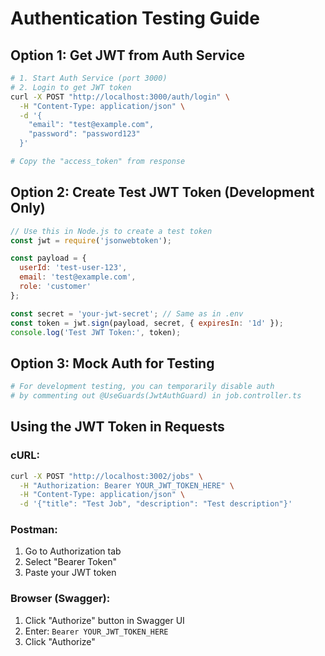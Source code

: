 # Authentication Testing Guide

## Option 1: Get JWT from Auth Service
```bash
# 1. Start Auth Service (port 3000)
# 2. Login to get JWT token
curl -X POST "http://localhost:3000/auth/login" \
  -H "Content-Type: application/json" \
  -d '{
    "email": "test@example.com",
    "password": "password123"
  }'

# Copy the "access_token" from response
```

## Option 2: Create Test JWT Token (Development Only)
```javascript
// Use this in Node.js to create a test token
const jwt = require('jsonwebtoken');

const payload = {
  userId: 'test-user-123',
  email: 'test@example.com',
  role: 'customer'
};

const secret = 'your-jwt-secret'; // Same as in .env
const token = jwt.sign(payload, secret, { expiresIn: '1d' });
console.log('Test JWT Token:', token);
```

## Option 3: Mock Auth for Testing
```bash
# For development testing, you can temporarily disable auth
# by commenting out @UseGuards(JwtAuthGuard) in job.controller.ts
```

## Using the JWT Token in Requests

### cURL:
```bash
curl -X POST "http://localhost:3002/jobs" \
  -H "Authorization: Bearer YOUR_JWT_TOKEN_HERE" \
  -H "Content-Type: application/json" \
  -d '{"title": "Test Job", "description": "Test description"}'
```

### Postman:
1. Go to Authorization tab
2. Select "Bearer Token"
3. Paste your JWT token

### Browser (Swagger):
1. Click "Authorize" button in Swagger UI
2. Enter: `Bearer YOUR_JWT_TOKEN_HERE`
3. Click "Authorize"
